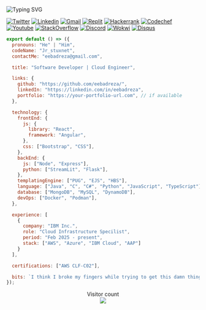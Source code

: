 
![Typing SVG](https://readme-typing-svg.demolab.com?font=Fira+Code&weight=600&size=28&duration=1800&pause=1300&color=9C9EA1&width=800&lines=%F0%9F%91%8B+Hi,+I'm+Eebad+Reza+%F0%9F%A4%96;Software+Developer+|+Cloud+Engineer+[IBM]+%F0%9F%96%A5%EF%B8%8F)


[![Twitter](https://img.shields.io/badge/-Twitter-222222?style=flat-square&logo=twitter&logoColor=white&link=https://twitter.com/Jr_stuxnet/)](https://twitter.com/Jr_stuxnet/)
[![Linkedin](https://img.shields.io/badge/-LinkedIn-222222?style=flat-square&logo=Linkedin&logoColor=white&link=https://www.linkedin.com/in/eebadreza/)](https://www.linkedin.com/in/eebadreza/)
[![Gmail](https://img.shields.io/badge/-Gmail-222222?style=flat-square&logo=Gmail&logoColor=white&link=https://mail.google.com/mail/u/0/?tab=rm&ogbl#inbox?compose=new)](https://mail.google.com/mail/u/0/?tab=rm&ogbl#inbox?compose=new)
[![Replit](https://img.shields.io/badge/-Replit-222222?style=flat-square&logo=Replit&logoColor=white&link=https://replit.com/@EebadReza)](https://replit.com/@EebadReza)
[![Hackerrank](https://img.shields.io/badge/-Hackerrank-222222?style=flat-square&logo=Hackerrank&logoColor=white&linkhttps://www.hackerrank.com/eebadreza?hr_r=1)](https://www.hackerrank.com/eebadreza?hr_r=1)
[![Codechef](https://img.shields.io/badge/-Codechef-222222?style=flat-square&logo=Codechef&logoColor=white&linkhttps://www.hackerrank.com/eebadreza?hr_r=1)](https://www.hackerrank.com/eebadreza?hr_r=1)
[![Youtube](https://img.shields.io/badge/-Youtube-222222?style=flat-square&logo=Youtube&logoColor=white&link)]()
[![StackOverflow](https://img.shields.io/badge/-StackOverflow-222222?style=flat-square&logo=StackOverflow&logoColor=white&link=https://stackoverflow.com/users/19852128/eebad-reza)](https://stackoverflow.com/users/19852128/eebad-reza)
[![Discord](https://img.shields.io/badge/-Discord-222222?style=flat-square&logo=Discord&logoColor=white&link)]()
[![Wokwi](https://img.shields.io/badge/-Wokwi-222222?style=flat-square&logo=Wokwi&logoColor=white&link=https://wokwi.com/makers/eebadreza)](https://wokwi.com/makers/eebadreza)
[![Disqus](https://img.shields.io/badge/-Disqus-222222?style=flat-square&logo=Disqus&logoColor=white&link)]()


```js
export default () => ({
  pronouns: "He" | "Him",
  codeName: "Jr_stuxnet",
  contactMe: "eebadreza@gmail.com",

  title: "Software Developer | Cloud Engineer",

  links: {
    github: "https://github.com/eebadreza/",
    linkedIn: "https://linkedin.com/in/eebadreza",
    portfolio: "https://your-portfolio-url.com", // if available
  },

  technology: {
    frontEnd: {
      js: {
        library: "React",
        framework: "Angular",
      },
      css: ["Bootstrap", "CSS"], 
    },
    backEnd: {
      js: ["Node", "Express"],
      python: ["StreamLit", "Flask"],
    },
    templatingEngine: ["PUG", "EJS", "HBS"],
    language: ["Java", "C", "C#", "Python", "JavaScript", "TypeScript"], 
    database: ["MongoDB", "MySQL", "DynamoDB"], 
    devOps: ["Docker", "Podman"], 
  },

  experience: [
    {
      company: "IBM Inc.",
      role: "Cloud Infrastructure Specilist",
      period: "Feb 2025 - present",
      stack: ["AWS", "Azure", "IBM Cloud", "AAP"]
    }
  ],

  certifications: ["AWS CLF-C02"],

  bits: `I think I broke my fingers while trying to get this damn thing running ${codeName}! But hey, at least it runs.`
});

```
<p align="center"> 
  Visitor count<br>
  <img src="https://profile-counter.glitch.me/eebadreza/count.svg" />
</p>
